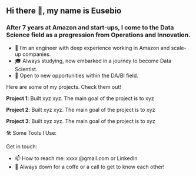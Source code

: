 
## Hi there 👋, my name is Eusebio

### After 7 years at Amazon and start-ups, I come to the Data Science field as a progression from Operations and Innovation.


- 🔭 I’m an engineer with deep experience working in Amazon and scale-up companies. 
- 🎓 Always studying, now embarked in a journey to become Data Scientist.  
- 🔎 Open to new opportunities within the DA/BI field.





Here are some of my projects. Check them out!

**Project 1**: Built xyz xyz. The main goal of the project is to xyz

**Project 2**: Built xyz xyz. The main goal of the project is to xyz

**Project 3**: Built xyz xyz. The main goal of the project is to xyz


    


🛠 Some Tools I Use:

       

Get in touch:

- 📫 How to reach me: xxxx @gmail.com or LinkedIn
- 💬 Always down for a coffe or a call to get to know each other!


